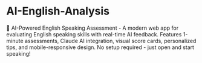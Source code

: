 # AI-English-Analysis
🎤 AI-Powered English Speaking Assessment - A modern web app for evaluating English speaking skills with real-time AI feedback. Features 1-minute assessments, Claude AI integration, visual score cards, personalized tips, and mobile-responsive design. No setup required - just open and start speaking!
